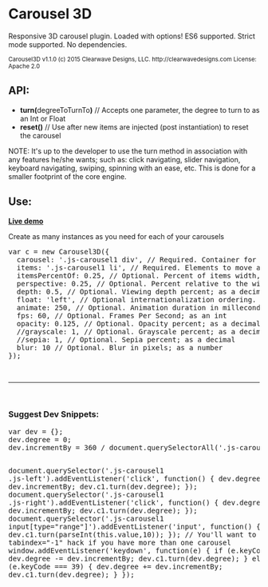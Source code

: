 # Carousel 3D
Responsive 3D carousel plugin.  Loaded with options! ES6 supported.  Strict mode supported. No dependencies.

<small>
Carousel3D v1.1.0
(c) 2015 Clearwave Designs, LLC. http://clearwavedesigns.com
License: Apache 2.0
</small>

<h2>API:</h2>
<ul>
  <li><strong>turn(</strong>degreeToTurnTo<strong>)</strong> // Accepts one parameter, the degree to turn to as an Int or Float</li>
  <li><strong>reset()</strong> // Use after new items are injected (post instantiation) to reset the carousel</li>
</ul>

<p>NOTE: It's up to the developer to use the turn method in association with any features he/she wants; such as: click navigating, slider navigation, keyboard navigating, swiping, spinning with an ease, etc. This is done for a smaller footprint of the core engine.</p>

<h2>Use:</h2>
<p><a href="http://codepen.io/clearwavedesigns/pen/QjxmxO" target="_blank"><strong>Live demo</strong></a></p>
<p>Create as many instances as you need for each of your carousels</p>
<pre>
var c = new Carousel3D({
  carousel: '.js-carousel1 div', // Required. Container for elements; as selector string
  items: '.js-carousel1 li', // Required. Elements to move around; as selector string
  itemsPercentOf: 0.25, // Optional. Percent of items width, relative to the carousel's width
  perspective: 0.25, // Optional. Percent relative to the width; as a decimal
  depth: 0.5, // Optional. Viewing depth percent; as a decimal
  float: 'left', // Optional internationalization ordering. "Float" items to the 'left' or 'right'
  animate: 250, // Optional. Animation duration in milleconds; as an int
  fps: 60, // Optional. Frames Per Second; as an int
  opacity: 0.125, // Optional. Opacity percent; as a decimal
  //grayscale: 1, // Optional. Grayscale percent; as a decimal
  //sepia: 1, // Optional. Sepia percent; as a decimal
  blur: 10 // Optional. Blur in pixels; as a number
});
</pre>

<br/>
<hr/>
<br/>

<h3>Suggest Dev Snippets:</h3>
<pre>
var dev = {};
dev.degree = 0;
dev.incrementBy = 360 / document.querySelectorAll('.js-carousel1 li').length;

document.querySelector('.js-carousel1 .js-left').addEventListener('click', function() {
  dev.degree -= dev.incrementBy;
  dev.c1.turn(dev.degree);
});
document.querySelector('.js-carousel1 .js-right').addEventListener('click', function() {
  dev.degree += dev.incrementBy;
  dev.c1.turn(dev.degree);
});
document.querySelector('.js-carousel1 input[type="range"]').addEventListener('input', function() {
  dev.c1.turn(parseInt(this.value,10));
});
// You'll want to use the tabindex="-1" hack if you have more than one carousel
window.addEventListener('keydown', function(e) {
  if (e.keyCode === 37) {
    dev.degree -= dev.incrementBy;
    dev.c1.turn(dev.degree);
  } else if (e.keyCode === 39) {
    dev.degree += dev.incrementBy;
    dev.c1.turn(dev.degree);
  }
});
</pre>
